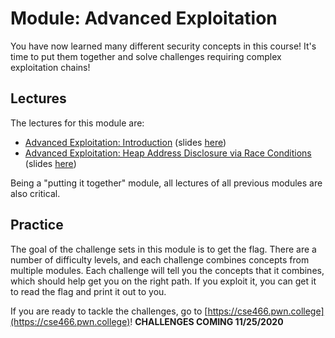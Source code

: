 # Module: Advanced Exploitation

You have now learned many different security concepts in this course!
It's time to put them together and solve challenges requiring complex exploitation chains!

## Lectures

The lectures for this module are:

- [Advanced Exploitation: Introduction](https://youtu.be/s7DCT9qccYc) (slides [here](https://docs.google.com/presentation/d/1uHpo78FQVv8RaPe0IVUMXRBouBau6j4JFgx3_1-_wIw/edit))
- [Advanced Exploitation: Heap Address Disclosure via Race Conditions](https://youtu.be/LFlsuBF-s7g) (slides [here](https://docs.google.com/presentation/d/1Nh47gCskB3Cr1d6Yr1Q8RWwt2p8DlHvJbwgSs-3m4kA/edit))

Being a "putting it together" module, all lectures of all previous modules are also critical.

## Practice

The goal of the challenge sets in this module is to get the flag.
There are a number of difficulty levels, and each challenge combines concepts from multiple modules.
Each challenge will tell you the concepts that it combines, which should help get you on the right path.
If you exploit it, you can get it to read the flag and print it out to you.

If you are ready to tackle the challenges, go to [https://cse466.pwn.college](https://cse466.pwn.college)! **CHALLENGES COMING 11/25/2020**
